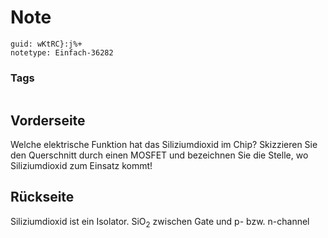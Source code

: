 # Note
```
guid: wKtRC}:j%+
notetype: Einfach-36282
```

### Tags
```
```

## Vorderseite
Welche elektrische Funktion hat das Siliziumdioxid im Chip? Skizzieren Sie den Querschnitt durch
einen MOSFET und bezeichnen Sie die Stelle, wo Siliziumdioxid zum Einsatz kommt!

## Rückseite
Siliziumdioxid ist ein Isolator. SiO<sub>2</sub> zwischen Gate und
p- bzw. n-channel
